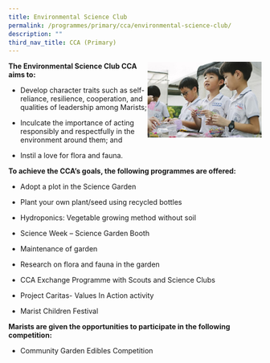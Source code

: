 ```yaml
---
title: Environmental Science Club
permalink: /programmes/primary/cca/environmental-science-club/
description: ""
third_nav_title: CCA (Primary)
---
```



<img align="right" src="/images/CCA/Primary/Science%20Garden%20Club_D1R0725.jpg" style="width:45%">


**The Environmental Science Club CCA aims to:**&nbsp;

*   Develop character traits such as self-reliance, resilience, cooperation, and qualities of leadership among Marists;
*   Inculcate the importance of acting responsibly and respectfully in the environment around them; and  
    
*   Instil a love for flora and fauna.

**To achieve the CCA’s goals, the following programmes are offered:**&nbsp;

*   Adopt a plot in the Science Garden
*   Plant your own plant/seed using recycled bottles
*   Hydroponics: Vegetable growing method without soil  
    
*   Science Week – Science Garden Booth
*   Maintenance of garden
*   Research on flora and fauna in the garden
*   CCA Exchange Programme with Scouts and Science Clubs  
    
*   Project Caritas- Values In Action activity  
    
*   Marist Children Festival  
    

  

**Marists are given the opportunities to participate in the following competition:**&nbsp;

*   Community Garden Edibles Competition